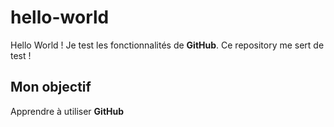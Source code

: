 # hello-world
Hello World !
Je test les fonctionnalités de **GitHub**.
Ce repository me sert de test !

## Mon objectif
Apprendre à utiliser **GitHub**
